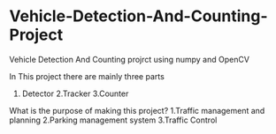 # Vehicle-Detection-And-Counting-Project
Vehicle Detection And Counting projrct using numpy and  OpenCV 

In This project there are mainly three parts 
1. Detector
2.Tracker
3.Counter
  
What is the purpose of making this project?
1.Traffic management and planning
2.Parking management system
3.Traffic Control
